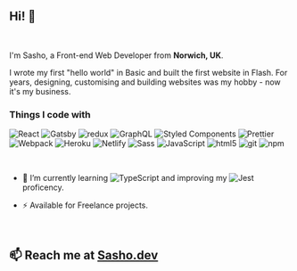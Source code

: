## Hi! 👋

<br>

I'm Sasho, a Front-end Web Developer from <b>Norwich, UK</b>. 

I wrote my first "hello world" in Basic and built the first website in Flash. For years, designing, customising and building websites was my hobby - now it's my business. 

<h3>Things I code with</h3>
<p>
  <img alt="React" src="https://img.shields.io/badge/-React-61dafb?style=flat-square&logo=react&logoColor=white" />
  <img alt="Gatsby" src="https://img.shields.io/badge/-Gatsby-663399?style=flat-square&logo=gatsby&logoColor=white" />
  <img alt="redux" src="https://img.shields.io/badge/-Redux-764abc?style=flat-square&logo=redux&logoColor=white" />
  <img alt="GraphQL" src="https://img.shields.io/badge/-GraphQL-E00097?style=flat-square&logo=graphql&logoColor=white" />
  
  <img alt="Styled Components" src="https://img.shields.io/badge/-Styled_Components-F596DC?style=flat-square&logo=styled-components&logoColor=white" />
 
  <img alt="Prettier" src="https://img.shields.io/badge/-Prettier-F7BA3E?style=flat-square&logo=prettier&logoColor=white" />
  <img alt="Webpack" src="https://img.shields.io/badge/-Webpack-8DD6F9?style=flat-square&logo=webpack&logoColor=white" /> 
  <img alt="Heroku" src="https://img.shields.io/badge/-Heroku-430098?style=flat-square&logo=heroku&logoColor=white" />
  <img alt="Netlify" src="https://img.shields.io/badge/-Netlify-00ad9f?style=flat-square&logo=netlify&logoColor=white" />
  
  <img alt="Sass" src="https://img.shields.io/badge/-Sass-CC6699?style=flat-square&logo=sass&logoColor=white" />
  <img alt="JavaScript" src="https://img.shields.io/badge/-JavaScript-F7B93E?style=flat-square&logo=javascript&logoColor=white" />
  <img alt="html5" src="https://img.shields.io/badge/-HTML5-E34F26?style=flat-square&logo=html5&logoColor=white" />
  
  <img alt="git" src="https://img.shields.io/badge/-Git-F05032?style=flat-square&logo=git&logoColor=white" />
  <img alt="npm" src="https://img.shields.io/badge/-NPM-CB3837?style=flat-square&logo=npm&logoColor=white" />
  
</p>

<br>

- 🌱 I’m currently learning <img alt="TypeScript" src="https://img.shields.io/badge/-TypeScript-007ACC?style=flat-square&logo=typescript&logoColor=white" /> and improving my <img alt="Jest" src="https://img.shields.io/badge/-Jest-15c213?style=flat-square&logo=jest&logoColor=white" /> proficency.

- ⚡ Available for Freelance projects.

<br>

## 📫 Reach me at [Sasho.dev](https://sasho.dev)


<!--
**sasolini/sasolini** is a ✨ _special_ ✨ repository because its `README.md` (this file) appears on your GitHub profile.

Here are some ideas to get you started:

- 🔭 I’m currently working on ...
- 🌱 I’m currently learning ...
- 👯 I’m looking to collaborate on ...
- 🤔 I’m looking for help with ...
- 💬 Ask me about ...
- 📫 How to reach me: ...
- 😄 Pronouns: ...
- ⚡ Fun fact: ...
-->

